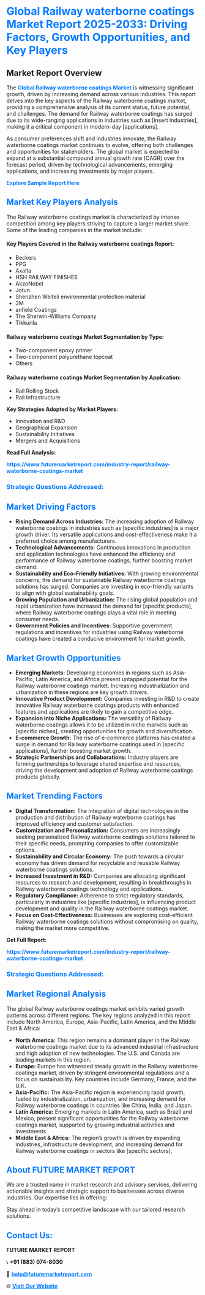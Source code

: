 <h1 style="color: #007BFF;">Global Railway waterborne coatings Market Report 2025-2033: Driving Factors, Growth Opportunities, and Key Players</h1>

<section id="overview">
<h2>Market Report Overview</h2>
<p>The <a href="https://www.futuremarketreport.com/industry-report/railway-waterborne-coatings-market" style="color: #007BFF; text-decoration: none;"><strong>Global Railway waterborne coatings Market</strong></a> is witnessing significant growth, driven by increasing demand across various industries. This report delves into the key aspects of the Railway waterborne coatings market, providing a comprehensive analysis of its current status, future potential, and challenges. The demand for Railway waterborne coatings has surged due to its wide-ranging applications in industries such as [insert industries], making it a critical component in modern-day [applications].</p>
<p>As consumer preferences shift and industries innovate, the Railway waterborne coatings market continues to evolve, offering both challenges and opportunities for stakeholders. The global market is expected to expand at a substantial compound annual growth rate (CAGR) over the forecast period, driven by technological advancements, emerging applications, and increasing investments by major players.</p>
</section>

<section id="overview">
<p><a href="https://www.futuremarketreport.com/request-sample/reportId=114906" style="color: #007BFF; text-decoration: none;"><strong>Explore Sample Report Here</strong></a></p>
</section>

<section id="key-players">
<h2 style="color: #007BFF;">Market Key Players Analysis</h2>
<p>The Railway waterborne coatings market is characterized by intense competition among key players striving to capture a larger market share. Some of the leading companies in the market include:</p>
<h4>Key Players Covered in the Railway waterborne coatings Report:</h4>
<ul><li>Beckers</li><li>PPG</li><li>Axalta</li><li>HSH RAILWAY FINISHES</li><li>AkzoNobel</li><li>Jotun</li><li>Shenzhen Weiteli environmental protection material</li><li>3M</li><li>anfield Coatings</li><li>The Sherwin-Williams Company</li><li>Tikkurila</li></ul>
<h4>Railway waterborne coatings Market Segmentation by Type:</h4>
<ul><li>Two-component epoxy primer</li><li>Two-component polyurethane topcoat</li><li>Others</li></ul>

<h4>Railway waterborne coatings Market Segmentation by Application:</h4>
<ul><li>Rail Rolling Stock</li><li>Rail Infrastructure</li></ul>
<p><strong>Key Strategies Adopted by Market Players:</strong></p>
<ul>
<li>Innovation and R&D</li>
<li>Geographical Expansion</li>
<li>Sustainability Initiatives</li>
<li>Mergers and Acquisitions</li>
</ul>
</section>

<section>
<p><strong>Read Full Analysis: </strong></p><a href="https://www.futuremarketreport.com/industry-report/railway-waterborne-coatings-market" style="color: #007BFF; text-decoration: none;"><strong>https://www.futuremarketreport.com/industry-report/railway-waterborne-coatings-market</strong></a>
<h3 style="color: #007BFF;">Strategic Questions Addressed:</h3>
</section>

<section id="driving-factors">
<h2 style="color: #007BFF;">Market Driving Factors</h2>
<ul>
<li><strong>Rising Demand Across Industries:</strong> The increasing adoption of Railway waterborne coatings in industries such as [specific industries] is a major growth driver. Its versatile applications and cost-effectiveness make it a preferred choice among manufacturers.</li>
<li><strong>Technological Advancements:</strong> Continuous innovations in production and application technologies have enhanced the efficiency and performance of Railway waterborne coatings, further boosting market demand.</li>
<li><strong>Sustainability and Eco-Friendly Initiatives:</strong> With growing environmental concerns, the demand for sustainable Railway waterborne coatings solutions has surged. Companies are investing in eco-friendly variants to align with global sustainability goals.</li>
<li><strong>Growing Population and Urbanization:</strong> The rising global population and rapid urbanization have increased the demand for [specific products], where Railway waterborne coatings plays a vital role in meeting consumer needs.</li>
<li><strong>Government Policies and Incentives:</strong> Supportive government regulations and incentives for industries using Railway waterborne coatings have created a conducive environment for market growth.</li>
</ul>
</section>

<section id="growth-opportunities">
<h2 style="color: #007BFF;">Market Growth Opportunities</h2>
<ul>
<li><strong>Emerging Markets:</strong> Developing economies in regions such as Asia-Pacific, Latin America, and Africa present untapped potential for the Railway waterborne coatings market. Increasing industrialization and urbanization in these regions are key growth drivers.</li>
<li><strong>Innovative Product Development:</strong> Companies investing in R&D to create innovative Railway waterborne coatings products with enhanced features and applications are likely to gain a competitive edge.</li>
<li><strong>Expansion into Niche Applications:</strong> The versatility of Railway waterborne coatings allows it to be utilized in niche markets such as [specific niches], creating opportunities for growth and diversification.</li>
<li><strong>E-commerce Growth:</strong> The rise of e-commerce platforms has created a surge in demand for Railway waterborne coatings used in [specific applications], further boosting market growth.</li>
<li><strong>Strategic Partnerships and Collaborations:</strong> Industry players are forming partnerships to leverage shared expertise and resources, driving the development and adoption of Railway waterborne coatings products globally.</li>
</ul>
</section>

<section id="trending-factors">
<h2 style="color: #007BFF;">Market Trending Factors</h2>
<ul>
<li><strong>Digital Transformation:</strong> The integration of digital technologies in the production and distribution of Railway waterborne coatings has improved efficiency and customer satisfaction.</li>
<li><strong>Customization and Personalization:</strong> Consumers are increasingly seeking personalized Railway waterborne coatings solutions tailored to their specific needs, prompting companies to offer customizable options.</li>
<li><strong>Sustainability and Circular Economy:</strong> The push towards a circular economy has driven demand for recyclable and reusable Railway waterborne coatings solutions.</li>
<li><strong>Increased Investment in R&D:</strong> Companies are allocating significant resources to research and development, resulting in breakthroughs in Railway waterborne coatings technology and applications.</li>
<li><strong>Regulatory Compliance:</strong> Adherence to strict regulatory standards, particularly in industries like [specific industries], is influencing product development and quality in the Railway waterborne coatings market.</li>
<li><strong>Focus on Cost-Effectiveness:</strong> Businesses are exploring cost-efficient Railway waterborne coatings solutions without compromising on quality, making the market more competitive.</li>
</ul>
</section>

<section>
<p><strong>Get Full Report: </strong></p><a href="https://www.futuremarketreport.com/industry-report/railway-waterborne-coatings-market" style="color: #007BFF; text-decoration: none;"><strong>https://www.futuremarketreport.com/industry-report/railway-waterborne-coatings-market</strong></a>
<h3 style="color: #007BFF;">Strategic Questions Addressed:</h3>
</section>


<section id="regional-analysis">
<h2 style="color: #007BFF;">Market Regional Analysis</h2>
<p>The global Railway waterborne coatings market exhibits varied growth patterns across different regions. The key regions analyzed in this report include North America, Europe, Asia-Pacific, Latin America, and the Middle East & Africa:</p>
<ul>
<li><strong>North America:</strong> This region remains a dominant player in the Railway waterborne coatings market due to its advanced industrial infrastructure and high adoption of new technologies. The U.S. and Canada are leading markets in this region.</li>
<li><strong>Europe:</strong> Europe has witnessed steady growth in the Railway waterborne coatings market, driven by stringent environmental regulations and a focus on sustainability. Key countries include Germany, France, and the U.K.</li>
<li><strong>Asia-Pacific:</strong> The Asia-Pacific region is experiencing rapid growth, fueled by industrialization, urbanization, and increasing demand for Railway waterborne coatings in countries like China, India, and Japan.</li>
<li><strong>Latin America:</strong> Emerging markets in Latin America, such as Brazil and Mexico, present significant opportunities for the Railway waterborne coatings market, supported by growing industrial activities and investments.</li>
<li><strong>Middle East & Africa:</strong> The region’s growth is driven by expanding industries, infrastructure development, and increasing demand for Railway waterborne coatings in sectors like [specific sectors].</li>
</ul>
</section>

<footer>
<h2 style="color: #007BFF;">About FUTURE MARKET REPORT</h2>
<p>We are a trusted name in market research and advisory services, delivering actionable insights and strategic support to businesses across diverse industries. Our expertise lies in offering:</p>

<p>Stay ahead in today’s competitive landscape with our tailored research solutions.</p>

<h2 style="color: #007BFF;">Contact Us:</h2>
<p><strong>FUTURE MARKET REPORT</strong></p>
<p>📞 <strong>+91 (883) 074-8030</strong></p>
<p>📧 <strong><a href="mailto:help@futuremarketreport.com" style="color: #007BFF;">help@futuremarketreport.com</a></strong></p>
<p>🌐 <strong><a href="https://www.futuremarketreport.com/" style="color: #007BFF;">Visit Our Website</a></strong></p>
</footer>